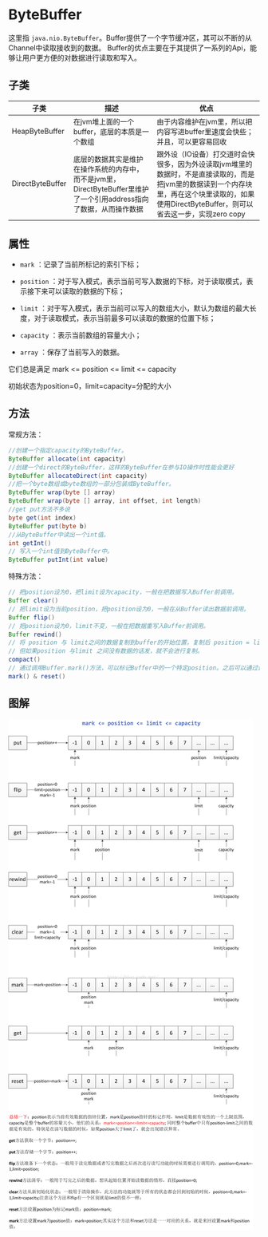 # ByteBuffer

这里指 `java.nio.ByteBuffer`。Buffer提供了一个字节缓冲区，其可以不断的从Channel中读取接收到的数据。
Buffer的优点主要在于其提供了一系列的Api，能够让用户更方便的对数据进行读取和写入。  

## 子类

| 子类 | 描述 | 优点 |
| --- | --- | --- |
| HeapByteBuffer | 在jvm堆上面的一个buffer，底层的本质是一个数组 | 由于内容维护在jvm里，所以把内容写进buffer里速度会快些；并且，可以更容易回收 |
| DirectByteBuffer | 底层的数据其实是维护在操作系统的内存中，而不是jvm里，DirectByteBuffer里维护了一个引用address指向了数据，从而操作数据 | 跟外设（IO设备）打交道时会快很多，因为外设读取jvm堆里的数据时，不是直接读取的，而是把jvm里的数据读到一个内存块里，再在这个块里读取的，如果使用DirectByteBuffer，则可以省去这一步，实现zero copy |

## 属性

- `mark` ：记录了当前所标记的索引下标；

- `position` ：对于写入模式，表示当前可写入数据的下标，对于读取模式，表示接下来可以读取的数据的下标；

- `limit` ：对于写入模式，表示当前可以写入的数组大小，默认为数组的最大长度，对于读取模式，表示当前最多可以读取的数据的位置下标；

- `capacity` ：表示当前数组的容量大小；

- `array` ：保存了当前写入的数据。

它们总是满足
mark <= position <= limit <= capacity

初始状态为position=0，limit=capacity=分配的大小

## 方法

常规方法：

```java
//创建一个指定capacity的ByteBuffer。
ByteBuffer allocate(int capacity) 
//创建一个direct的ByteBuffer，这样的ByteBuffer在参与IO操作时性能会更好
ByteBuffer allocateDirect(int capacity) 
//把一个byte数组或byte数组的一部分包装成ByteBuffer。
ByteBuffer wrap(byte [] array)
ByteBuffer wrap(byte [] array, int offset, int length) 
//get put方法不多说
byte get(int index)
ByteBuffer put(byte b)
//从ByteBuffer中读出一个int值。
int getInt()
// 写入一个int值到ByteBuffer中。
ByteBuffer putInt(int value)
```

特殊方法：

```java
// 把position设为0，把limit设为capacity，一般在把数据写入Buffer前调用。
Buffer clear()
// 把limit设为当前position，把position设为0，一般在从Buffer读出数据前调用。
Buffer flip()
// 把position设为0，limit不变，一般在把数据重写入Buffer前调用。
Buffer rewind()
// 将 position 与 limit之间的数据复制到buffer的开始位置，复制后 position = limit -position,limit = capacity,
// 但如果position 与limit 之间没有数据的话发，就不会进行复制。
compact()
// 通过调用Buffer.mark()方法，可以标记Buffer中的一个特定position。之后可以通过调用Buffer.reset()方法恢复到这个position。
mark() & reset()     
```

## 图解

![ByteBuffer图解](ByteBuffer_1.png)
